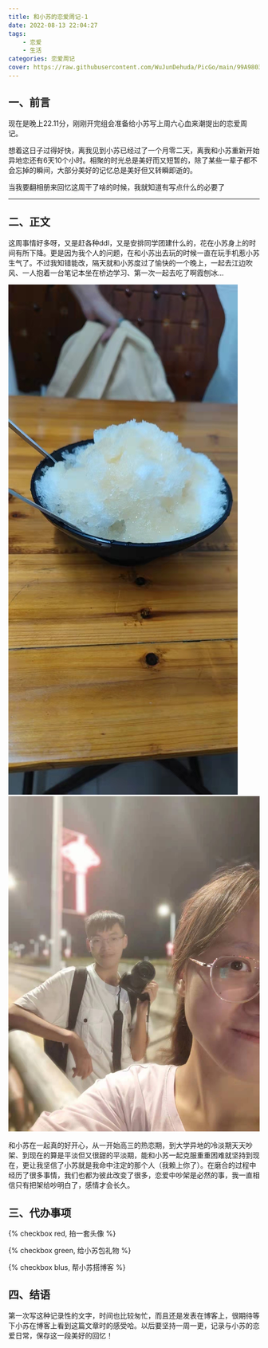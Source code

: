 ```yaml
---
title: 和小苏的恋爱周记-1
date: 2022-08-13 22:04:27
tags: 
    - 恋爱
    - 生活
categories: 恋爱周记
cover: https://raw.githubusercontent.com/WuJunDehuda/PicGo/main/99A98035D12BFD5B3DE5395CAD17E4EB.jpg
---
```


## 一、前言

现在是晚上22.11分，刚刚开完组会准备给小苏写上周六心血来潮提出的恋爱周记。

想着这日子过得好快，离我见到小苏已经过了一个月零二天，离我和小苏重新开始异地恋还有6天10个小时。相聚的时光总是美好而又短暂的，除了某些一辈子都不会忘掉的瞬间，大部分美好的记忆总是美好但又转瞬即逝的。

当我要翻相册来回忆这周干了啥的时候，我就知道有写点什么的必要了

------

## 二、正文

这周事情好多呀，又是赶各种ddl，又是安排同学团建什么的，花在小苏身上的时间有所下降。更是因为我个人的问题，在和小苏出去玩的时候一直在玩手机惹小苏生气了。不过我知错能改，隔天就和小苏度过了愉快的一个晚上，一起去江边吹风、一人抱着一台笔记本坐在桥边学习、第一次一起去吃了啊霞刨冰...

![img](https://raw.githubusercontent.com/WuJunDehuda/PicGo/main/1660402751592-e2c8dee8-0586-4225-99e2-0ed41e118559.jpeg)![img](https://raw.githubusercontent.com/WuJunDehuda/PicGo/main/1660402761401-5e242226-e11e-444c-9a8b-27170af7bdef.jpeg)

和小苏在一起真的好开心，从一开始高三的热恋期，到大学异地的冷淡期天天吵架、到现在的算是平淡但又很甜的平淡期，能和小苏一起克服重重困难就坚持到现在，更让我坚信了小苏就是我命中注定的那个人（我赖上你了）。在磨合的过程中经历了很多事情，我们也都为彼此改变了很多，恋爱中吵架是必然的事，我一直相信只有把架给吵明白了，感情才会长久。

## 三、代办事项

{% checkbox red, 拍一套头像 %}

{% checkbox green, 给小苏包礼物 %}

{% checkbox blus, 帮小苏搭博客 %}

## 四、结语

第一次写这种记录性的文字，时间也比较匆忙，而且还是发表在博客上，很期待等下小苏在博客上看到这篇文章时的感受哈。以后要坚持一周一更，记录与小苏的恋爱日常，保存这一段美好的回忆！

